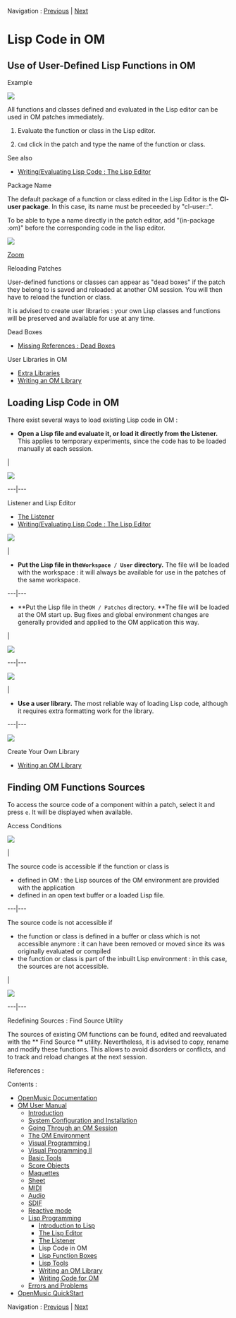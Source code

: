 Navigation : [Previous](LispListener "page précédente\(The
Listener\)") | [Next](LispFunctions "Next\(Lisp
Function Boxes\)")

# Lisp Code in OM

## Use of User-Defined Lisp Functions in OM

Example

![](../res/basicedition.png)

All functions and classes defined and evaluated in the Lisp editor can be used
in OM patches immediately.

  1. Evaluate the function or class in the Lisp editor.

  2. `Cmd` click in the patch and type the name of the function or class. 

See also

  * [Writing/Evaluating Lisp Code : The Lisp Editor](LispEditor)

Package Name

The default package of a function or class edited in the Lisp Editor is the
**Cl-user package**. In this case, its name must be preceeded by "cl-user::".

To be able to type a name directly in the patch editor, add "(in-package :om)"
before the corresponding code in the lisp editor.

![](../res/typefunction_scr.png)

[Zoom](../res/typefunction_scr_1.png "Zoom \(nouvelle fenêtre\)")

Reloading Patches

User-defined functions or classes can appear as "dead boxes" if the patch they
belong to is saved and reloaded at another OM session. You will then have to
reload the function or class.

It is advised to create user libraries : your own Lisp classes and functions
will be preserved and available for use at any time.

Dead Boxes

  * [Missing References : Dead Boxes](DeadBox)

User Libraries in OM

  * [Extra Libraries](UserLibraries)
  * [Writing an OM Library](LispUserLib)

## Loading Lisp Code in OM

There exist several ways to load existing Lisp code in OM :

  * **Open a Lisp file and evaluate it, or load it directly from the Listener.** This applies to temporary experiments, since the code has to be loaded manually at each session.

|

[![](../res/LisLoad_1.png)](../res/LisLoad.png "Cliquez pour agrandir")  
  
---|---  
  
Listener and Lisp Editor

  * [The Listener](LispListener)
  * [Writing/Evaluating Lisp Code : The Lisp Editor](LispEditor)

[![](../res/Userfolder_1.png)](../res/Userfolder.png "Cliquez pour agrandir")

|

  * **Put the Lisp file in the`Workspace / User` directory.** The file will be loaded with the workspace : it will always be available for use in the patches of the same workspace.

  
  
---|---  
  
  * **Put the Lisp file in the`OM / Patches` directory. **The file will be loaded at the OM start up. Bug fixes and global environment changes are generally provided and applied to the OM application this way.

|

[![](../res/patchesfolder_1.png)](../res/patchesfolder.png "Cliquez pour
agrandir")  
  
---|---  
  
[![](../res/LibFolder_1.png)](../res/LibFolder.png "Cliquez pour agrandir")

|

  * **Use a user library.** The most reliable way of loading Lisp code, although it requires extra formatting work for the library. 

  
  
---|---  
  
![](../res/Library.png)

Create Your Own Library

  * [Writing an OM Library](LispUserLib)

## Finding OM Functions Sources

To access the source code of a component within a patch, select it and press
`e`. It will be displayed when available.

Access Conditions

[![](../res/find-def_1.png)](../res/find-def.png "Cliquez pour agrandir")

|

The source code is accessible if the function or class is

  * defined in OM : the Lisp sources of the OM environment are provided with the application
  * defined in an open text buffer or a loaded Lisp file.

  
  
---|---  
  
The source code is not accessible if

  * the function or class is defined in a buffer or class which is not accessible anymore : it can have been removed or moved since its was originally evaluated or compiled
  * the function or class is part of the inbuilt Lisp environment : in this case, the sources are not accessible.

|

[![](../res/lispfunction_1.png)](../res/lispfunction.png "Cliquez pour
agrandir")  
  
---|---  
  
Redefining Sources : Find Source Utility

The sources of existing OM functions can be found, edited and reevaluated with
the ** Find Source ** utility. Nevertheless, it is advised to copy, rename and
modify these functions. This allows to avoid disorders or conflicts, and to
track and reload changes at the next session.

References :

Contents :

  * [OpenMusic Documentation](OM-Documentation)
  * [OM User Manual](OM-User-Manual)
    * [Introduction](00-Contents)
    * [System Configuration and Installation](Installation)
    * [Going Through an OM Session](Goingthrough)
    * [The OM Environment](Environment)
    * [Visual Programming I](BasicVisualProgramming)
    * [Visual Programming II](AdvancedVisualProgramming)
    * [Basic Tools](BasicObjects)
    * [Score Objects](ScoreObjects)
    * [Maquettes](Maquettes)
    * [Sheet](Sheet)
    * [MIDI](MIDI)
    * [Audio](Audio)
    * [SDIF](SDIF)
    * [Reactive mode](Reactive)
    * [Lisp Programming](Lisp)
      * [Introduction to Lisp](LispIntro)
      * [The Lisp Editor](LispEditor)
      * [The Listener](LispListener)
      * Lisp Code in OM
      * [Lisp Function Boxes](LispFunctions)
      * [Lisp Tools](LowLevel)
      * [Writing an OM Library](LispUserLib)
      * [Writing Code for OM](LispForOM)
    * [Errors and Problems](errors)
  * [OpenMusic QuickStart](QuickStart-Chapters)

Navigation : [Previous](LispListener "page précédente\(The
Listener\)") | [Next](LispFunctions "Next\(Lisp
Function Boxes\)")

